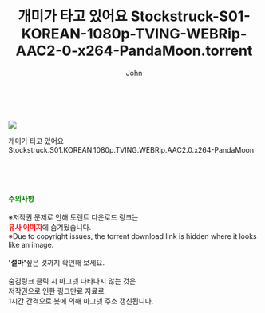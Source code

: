 ﻿---
layout: post
title:  "    개미가 타고 있어요 Stockstruck-S01-KOREAN-1080p-TVING-WEBRip-AAC2-0-x264-PandaMoon.torrent"
author: John
categories: [ 드라마 ]
tags: [  ]
image: https://torrentrj54.com/uploadfile/full/1d8d67f110edd283d0408a7806f8a4b7b31e3f13.jpg 
description: "    개미가 타고 있어요 Stockstruck-S01-KOREAN-1080p-TVING-WEBRip-AAC2-0-x264-PandaMoon torrent 정보 공유"
toc: true
toc_sticky: true
---

<br>
<p><img src="https://torrentrj54.com/uploadfile/full/1d8d67f110edd283d0408a7806f8a4b7b31e3f13.jpg"/></p>
 개미가 타고 있어요 Stockstruck.S01.KOREAN.1080p.TVING.WEBRip.AAC2.0.x264-PandaMoon  
    
<br><br><br>
<p data-ke-size="size16"><b><span style="color: green;">주의사항</span></b><br /><br />※저작권 문제로 인해 토렌트 다운로드 링크는<br /><b><span style="color: red;">유사 이미지</span></b>에 숨겨뒀습니다.<br />※Due to copyright issues, the torrent download link is hidden where it looks like an image.<br /><br /><b>'설마'</b>싶은 것까지 확인해 보세요.<br /><br />숨김링크 클릭 시 마그넷 나타나지 않는 것은<br />저작권으로 인한 링크만료 자료로<br />1시간 간격으로 봇에 의해 마그넷 주소 갱신됩니다.</p>
